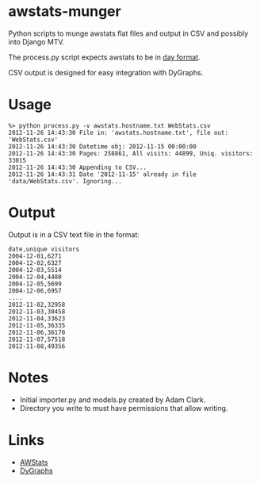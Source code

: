 awstats-munger
==============

Python scripts to munge awstats flat files and output in CSV 
and possibly into Django MTV.

The process.py script expects awstats to be in [day format](http://www.internetofficer.com/awstats/daily-stats/).

CSV output is designed for easy integration with DyGraphs.

Usage
=====
    %> python process.py -v awstats.hostname.txt WebStats.csv
    2012-11-26 14:43:30 File in: 'awstats.hostname.txt', file out: 'WebStats.csv'
    2012-11-26 14:43:30 Datetime obj: 2012-11-15 00:00:00
    2012-11-26 14:43:30 Pages: 258861, All visits: 44899, Uniq. visitors: 33015
    2012-11-26 14:43:30 Appending to CSV...
    2012-11-26 14:43:31 Date '2012-11-15' already in file 'data/WebStats.csv'. Ignoring...

Output
======

Output is in a CSV text file in the format:

    date,unique visitors
    2004-12-01,6271
    2004-12-02,6327
    2004-12-03,5514
    2004-12-04,4480
    2004-12-05,5699
    2004-12-06,6957
    ....
    2012-11-02,32958
    2012-11-03,30458
    2012-11-04,33623
    2012-11-05,36335
    2012-11-06,36170
    2012-11-07,57518
    2012-11-08,49356

Notes
=====
* Initial importer.py and models.py created by Adam Clark.
* Directory you write to must have permissions that allow writing.

Links
=====
* [AWStats](http://awstats.sourceforge.net/)
* [DyGraphs](http://dygraphs.com/)

